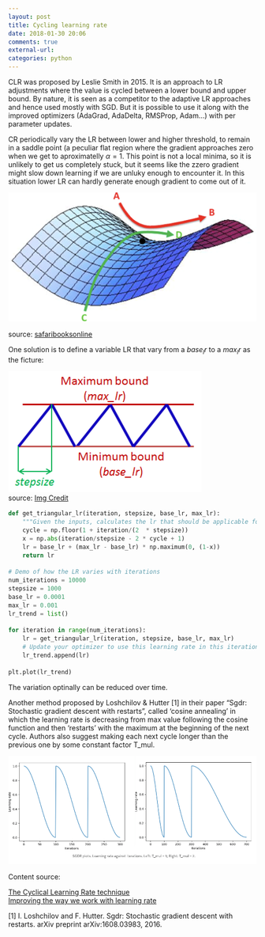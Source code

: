 ```yaml
---
layout: post
title: Cycling learning rate
date: 2018-01-30 20:06
comments: true
external-url:
categories: python
---
```


CLR was proposed by Leslie Smith in 2015. It is an approach to LR adjustments where the value is cycled between a lower bound and upper bound. By nature, it is seen as a competitor to the adaptive LR approaches and hence used mostly with SGD. But it is possible to use it along with the improved optimizers (AdaGrad, AdaDelta, RMSProp, Adam...) with per parameter updates.

CR periodically vary the LR between lower and higher threshold, to remain in a saddle point (a peculiar flat region where the gradient approaches zero when we get to aproximatelly $\alpha=1$. This point is not a local minima, so it is unlikely to get us completely stuck, but it seems like the zzero gradient might slow down learning if we are unluky enough to encounter it. In this situation lower LR can hardly generate enough gradient to come out of it.

![Saddle point in a two dimensional error surface](/assets/15-saddlepoint.png)

source: [safaribooksonline](https://www.safaribooksonline.com/library/view/fundamentals-of-deep/9781491925607/ch04.html)

One solution is to define a variable LR that vary from a $base_lr$ to a $max_lr$ as the ficture:  

![Triangular LR policy.](/assets/15-clr-triangle.png)  
source: [Img Credit](https://arxiv.org/pdf/1506.01186.pdf)

```python
def get_triangular_lr(iteration, stepsize, base_lr, max_lr):
    """Given the inputs, calculates the lr that should be applicable for this iteration"""
    cycle = np.floor(1 + iteration/(2  * stepsize))
    x = np.abs(iteration/stepsize - 2 * cycle + 1)
    lr = base_lr + (max_lr - base_lr) * np.maximum(0, (1-x))
    return lr

# Demo of how the LR varies with iterations
num_iterations = 10000
stepsize = 1000
base_lr = 0.0001
max_lr = 0.001
lr_trend = list()

for iteration in range(num_iterations):
    lr = get_triangular_lr(iteration, stepsize, base_lr, max_lr)
    # Update your optimizer to use this learning rate in this iteration
    lr_trend.append(lr)

plt.plot(lr_trend)
```
The variation optinally can be reduced over time.

Another method proposed by Loshchilov & Hutter [1] in their paper “Sgdr: Stochastic gradient descent with restarts”, called ‘cosine annealing’ in which the learning rate is decreasing from max value following the cosine function and then ‘restarts’ with the maximum at the beginning of the next cycle. Authors also suggest making each next cycle longer than the previous one by some constant factor T_mul.

![Cosinus LR policy.](/assets/cosinus.png)  

Content source: 

[The Cyclical Learning Rate technique](http://teleported.in/posts/cyclic-learning-rate/)  
[Improving the way we work with learning rate](https://techburst.io/improving-the-way-we-work-with-learning-rate-5e99554f163b)

[1] I. Loshchilov and F. Hutter. Sgdr: Stochastic gradient descent with restarts.
arXiv preprint arXiv:1608.03983, 2016.
